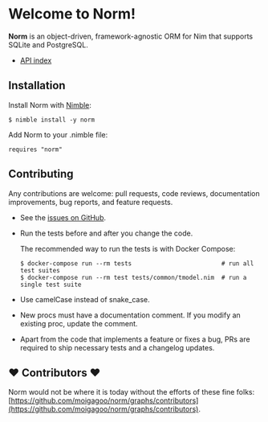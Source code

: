 # Welcome to Norm!

**Norm** is an object-driven, framework-agnostic ORM for Nim that supports SQLite and PostgreSQL.

-   [API index](apidocs/theindex.html)


## Installation

Install Norm with [Nimble](https://github.com/nim-lang/nimble):

    $ nimble install -y norm

Add Norm to your .nimble file:

    requires "norm"


## Contributing

Any contributions are welcome: pull requests, code reviews, documentation improvements, bug reports, and feature requests.

-   See the [issues on GitHub](http://github.com/moigagoo/norm/issues).

-   Run the tests before and after you change the code.

    The recommended way to run the tests is with Docker Compose:

        $ docker-compose run --rm tests                         # run all test suites
        $ docker-compose run --rm test tests/common/tmodel.nim  # run a single test suite

-   Use camelCase instead of snake_case.

-   New procs must have a documentation comment. If you modify an existing proc, update the comment.

-   Apart from the code that implements a feature or fixes a bug, PRs are required to ship necessary tests and a changelog updates.


## ❤ Contributors ❤

Norm would not be where it is today without the efforts of these fine folks: [https://github.com/moigagoo/norm/graphs/contributors](https://github.com/moigagoo/norm/graphs/contributors).
